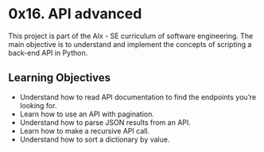 # 0x16. API advanced

This project is part of the Alx - SE curriculum of software engineering. The main objective is to understand and implement the concepts of scripting a back-end API in Python.

## Learning Objectives

- Understand how to read API documentation to find the endpoints you’re looking for.
- Learn how to use an API with pagination.
- Understand how to parse JSON results from an API.
- Learn how to make a recursive API call.
- Understand how to sort a dictionary by value.
